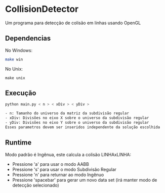 # CollisionDetector
Um programa para detecção de colisão em linhas usando OpenGL
## Dependencias

No Windows:

```sh
make win
```

No Unix:
```
make unix
```

## Execução

```sh
python main.py < n > < xDiv > < yDiv >

- n: Tamanho do universo da matriz da subdivisão regular
- xDiv: Divisões no eixo X sobre o universo da subdivisão regular
- yDiv: Divisões no eixo Y sobre o universo da subdivisão regular
Esses parametros devem ser inseridos independente da solução escolhida pois a definição dessa será feita durante a execução (vid sessão abaixo)
```

## Runtime

Modo padrão é Ingênua, este calcula a colisão LINHAxLINHA:

- Pressione 'a' para usar o modo AABB
- Pressione 's' para usar o modo Subdivisão Regular
- Pressione 'n' para returnar ao modo Ingênuo
- Pressione 'spacebar' para gerar um novo data set (irá manter modo de detecção selecionado)
